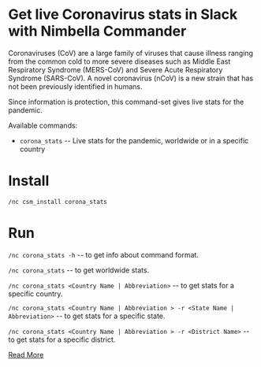 # Get live Coronavirus stats in Slack with Nimbella Commander

Coronaviruses (CoV) are a large family of viruses that cause illness ranging from the common cold to more severe diseases such as Middle East Respiratory Syndrome (MERS-CoV) and Severe Acute Respiratory Syndrome (SARS-CoV). A novel coronavirus (nCoV) is a new strain that has not been previously identified in humans.

Since information is protection, this command-set gives live stats for the pandemic.

Available commands:
- `corona_stats`     -- Live stats for the pandemic, worldwide or in a specific country

# Install

`/nc csm_install corona_stats`

# Run

`/nc corona_stats -h`             -- to get info about command format.

`/nc corona_stats`                -- to get worldwide stats.

`/nc corona_stats <Country Name | Abbreviation>`  -- to get stats for a specific country.

`/nc corona_stats <Country Name | Abbreviation > -r <State Name | Abbreviation>`  -- to get stats for a specific state.

`/nc corona_stats <Country Name | Abbreviation > -r <District Name>`  -- to get stats for a specific district.

[Read More](https://nimbella.com/blog/get-live-coronavirus-stats-in-slack-with-nimbella-commander/)
